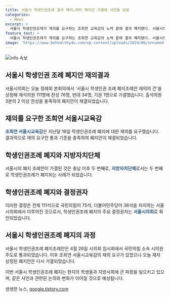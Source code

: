 ```yaml
---
title: 서울시 학생인권조례 결국 폐지…재차 폐지안 가결에 시민들 공분
categories:
  - News
excerpt: >
  서울시 학생인권조례가 재의를 요구하는 조희연 교육감의 노력 끝에 결국 폐지됐다. 서울시의회는 재의요구안 통과를 위해 출석의원 3분의 2 이상 찬성을 충족시켰고, 국민의힘이 주도하여 지난달 학생인권조례 폐지조례안이 통과된 후 조희연 서울시교육감이 재의를 요구한 것으로 나타났다. 오늘 폐지 조례안은 재차 상정됐지만 두 번째로 서울에서 학생인권조례가 폐지된 것으로 최종 결정되었다.
feature_text: >
  서울시 학생인권조례가 재의를 요구하는 조희연 교육감의 노력 끝에 결국 폐지됐다. 서울시의회는 재의요구안 통과를 위해 출석의원 3분의 2 이상 찬성을 충족시켰고, 국민의힘이 주도하여 지난달 학생인권조례 폐지조례안이 통과된 후 조희연 서울시교육감이 재의를 요구한 것으로 나타났다. 오늘 폐지 조례안은 재차 상정됐지만 두 번째로 서울에서 학생인권조례가 폐지된 것으로 최종 결정되었다.
image: 'https://www.behealthy4u.com/wp-content/uploads/2024/06/unnamed-file.png'
---
```


<p><img src="https://www.behealthy4u.com/wp-content/uploads/2024/06/unnamed-file.png" alt="info 속보" /></p>

<h2 data-ke-size="size26">서울시 학생인권 조례 폐지안 재의결과</h2>

<p>서울시의회는 오늘 정례회 본회의에서 '서울시 학생인권 조례 폐지조례안 재의의 건'을 상정해 재석의원 111명에 찬성 76명, 반대 34명, 기권 1명으로 가결했습니다. 출석의원 3분의 2 이상 찬성을 충족하여 폐지안이 재결되었습니다.</p>

<p data-ke-size="size16"> </p>

<h2 data-ke-size="size24">재의를 요구한 조희연 서울시교육감</h2>

<p><b><span style="color: #1a5490;">조희연 서울시교육감</span></b>은 지난달 16일 학생인권조례 폐지에 대한 재의를 요구했습니다. 결과적으로 재의 요구안 통과 기준을 충족하여 폐지안이 재결되었습니다.</p>

<p data-ke-size="size16"> </p>

<h2 data-ke-size="size24">학생인권조례 폐지와 지방자치단체</h2>

<p>서울시의 폐지 조례안이 가결된 것은 충남 이후 두 번째로, <b><span style="color: #1a5490;">지방자치단체</span></b>로서는 두 번째로 학생인권조례가 폐지되는 사례가 되었습니다. </p>

<p data-ke-size="size16"> </p>

<h2 data-ke-size="size24">학생인권조례 폐지와 결정권자</h2>

<p>이러한 결정은 전체 111석으로 국민의힘이 75석, 더불어민주당이 36석을 차지하는 서울시의회에서 이루어진 것으로서, 학생인권조례 폐지의 주요 결정권자는 <b><span style="color: #1a5490;">서울시의회</span></b>로 확인되었습니다. </p>

<p data-ke-size="size16"> </p>

<h2 data-ke-size="size24">서울시 학생인권조례 폐지의 과정</h2>

<p>서울시 학생인권조례 폐지조례안은 4월 26일 시의회 임시회에서 국민의힘 소속 시의원 주도로 통과되었습니다. 이후 조희연 서울시교육감의 재의 요구가 있었으나 오늘 재차 상정된 폐지안은 다시 가결되었습니다.</p>

<p data-ke-size="size16"> </p>

<p>이번 서울시 학생인권조례 폐지는 현지의 학생들과 지방사회에 큰 파장을 일으키고 있으며, 같은 사안과 관련된 논의와 변화가 이어질 것으로 예상됩니다.</p>
생생한 뉴스, <a href="https://qoogle.tistory.com" rel="dofollow">qoogle.tistory.com</a>


